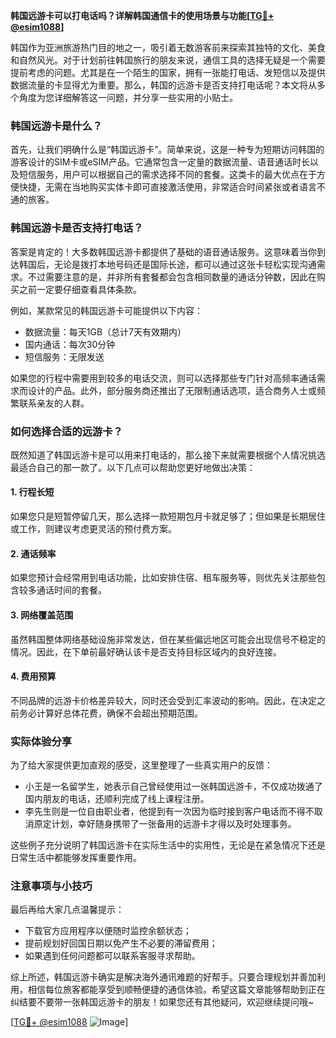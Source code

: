 **韩国远游卡可以打电话吗？详解韩国通信卡的使用场景与功能[[TG💪+ @esim1088](https://t.me/s/esim1088)]**

韩国作为亚洲旅游热门目的地之一，吸引着无数游客前来探索其独特的文化、美食和自然风光。对于计划前往韩国旅行的朋友来说，通信工具的选择无疑是一个需要提前考虑的问题。尤其是在一个陌生的国家，拥有一张能打电话、发短信以及提供数据流量的卡显得尤为重要。那么，韩国的远游卡是否支持打电话呢？本文将从多个角度为您详细解答这一问题，并分享一些实用的小贴士。

### 韩国远游卡是什么？

首先，让我们明确什么是“韩国远游卡”。简单来说，这是一种专为短期访问韩国的游客设计的SIM卡或eSIM产品。它通常包含一定量的数据流量、语音通话时长以及短信服务，用户可以根据自己的需求选择不同的套餐。这类卡的最大优点在于方便快捷，无需在当地购买实体卡即可直接激活使用，非常适合时间紧张或者语言不通的旅客。

### 韩国远游卡是否支持打电话？

答案是肯定的！大多数韩国远游卡都提供了基础的语音通话服务。这意味着当你到达韩国后，无论是拨打本地号码还是国际长途，都可以通过这张卡轻松实现沟通需求。不过需要注意的是，并非所有套餐都会包含相同数量的通话分钟数，因此在购买之前一定要仔细查看具体条款。

例如，某款常见的韩国远游卡可能提供以下内容：
- 数据流量：每天1GB（总计7天有效期内）
- 国内通话：每次30分钟
- 短信服务：无限发送

如果您的行程中需要用到较多的电话交流，则可以选择那些专门针对高频率通话需求而设计的产品。此外，部分服务商还推出了无限制通话选项，适合商务人士或频繁联系亲友的人群。

### 如何选择合适的远游卡？

既然知道了韩国远游卡是可以用来打电话的，那么接下来就需要根据个人情况挑选最适合自己的那一款了。以下几点可以帮助您更好地做出决策：

#### 1. 行程长短
如果您只是短暂停留几天，那么选择一款短期包月卡就足够了；但如果是长期居住或工作，则建议考虑更灵活的预付费方案。

#### 2. 通话频率
如果您预计会经常用到电话功能，比如安排住宿、租车服务等，则优先关注那些包含较多通话时间的套餐。

#### 3. 网络覆盖范围
虽然韩国整体网络基础设施非常发达，但在某些偏远地区可能会出现信号不稳定的情况。因此，在下单前最好确认该卡是否支持目标区域内的良好连接。

#### 4. 费用预算
不同品牌的远游卡价格差异较大，同时还会受到汇率波动的影响。因此，在决定之前务必计算好总体花费，确保不会超出预期范围。

### 实际体验分享

为了给大家提供更加直观的感受，这里整理了一些真实用户的反馈：
- 小王是一名留学生，她表示自己曾经使用过一张韩国远游卡，不仅成功拨通了国内朋友的电话，还顺利完成了线上课程注册。
- 李先生则是一位自由职业者，他提到有一次因为临时接到客户电话而不得不取消原定计划，幸好随身携带了一张备用的远游卡才得以及时处理事务。

这些例子充分说明了韩国远游卡在实际生活中的实用性，无论是在紧急情况下还是日常生活中都能够发挥重要作用。

### 注意事项与小技巧

最后再给大家几点温馨提示：
- 下载官方应用程序以便随时监控余额状态；
- 提前规划好回国日期以免产生不必要的滞留费用；
- 如果遇到任何问题都可以联系客服寻求帮助。

综上所述，韩国远游卡确实是解决海外通讯难题的好帮手。只要合理规划并善加利用，相信每位旅客都能享受到顺畅便捷的通信体验。希望这篇文章能够帮助到正在纠结要不要带一张韩国远游卡的朋友！如果您还有其他疑问，欢迎继续提问哦~

[[TG💪+ @esim1088](https://t.me/s/esim1088) ![Image](https://i.postimg.cc/4NQfJmqS/Snipaste-2025-05-13-00-14-12.png)]